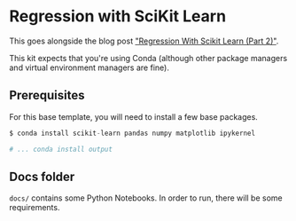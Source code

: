 # Regression with SciKit Learn

This goes alongside the blog post ["Regression With Scikit Learn (Part 2)"](https://blog.dennisokeeffe.com/blog/2021-08-16-regression-with-scikit-learn-part-two).

This kit expects that you're using Conda (although other package managers and virtual environment managers are fine).

## Prerequisites

For this base template, you will need to install a few base packages.

```s
$ conda install scikit-learn pandas numpy matplotlib ipykernel

# ... conda install output
```

## Docs folder

`docs/` contains some Python Notebooks. In order to run, there will be some requirements.
